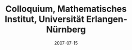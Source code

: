 ---
title: "Colloquium, Mathematisches Institut, Universität Erlangen-Nürnberg"
collection: talks
type: "Colloquium" 
permalink: /talks/2007talk11
venue: "Erlangen, Germany"
date: 2007-07-15
location: "Erlangen, Germany"
---
